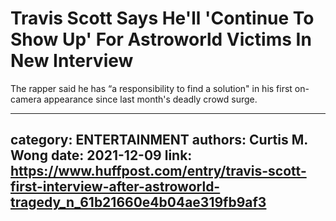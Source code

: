 # Travis Scott Says He'll 'Continue To Show Up' For Astroworld Victims In New Interview

The rapper said he has “a responsibility to find a solution" in his first on-camera appearance since last month's deadly crowd surge.

---
category: ENTERTAINMENT
authors: Curtis M. Wong
date: 2021-12-09
link: https://www.huffpost.com/entry/travis-scott-first-interview-after-astroworld-tragedy_n_61b21660e4b04ae319fb9af3
---

